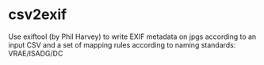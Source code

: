# csv2exif

Use exiftool (by Phil Harvey) to write EXIF metadata on jpgs according to an input CSV and a set of mapping rules according to naming standards: VRAE/ISADG/DC
